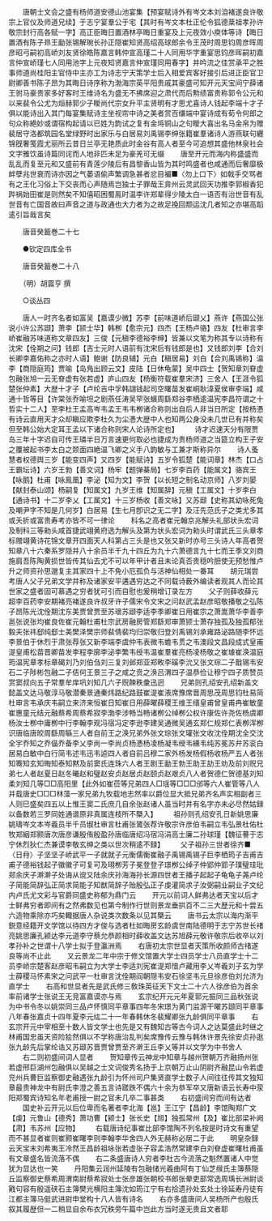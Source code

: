 <!-- { "loadSidebar": true } -->
　　唐朝士文会之盛有杨师道安德山池宴集【预宴赋诗外有岑文本刘洎褚遂良许敬宗上官仪及师道兄续】于志宁宴羣公于宅【其时有岑文本杜正伦令狐德棻祖孝孙许敬宗封行高各赋一字】高正臣晦日置酒林亭晦日重宴及上元夜效小庾体等诗【晦日置酒有陈子昻王勔张锡解琬长孙正隠崔知贤高绍高球郎余令王茂时周思钧周彦晖周彦昭弓嗣初高峤刘友贤徐皓陈嘉言韩仲宣高瑾二十人同用华字重宴思钧彦晖嗣初嘉言仲宣峤瑾七人同用池字上元夜知贤嘉言仲宣瑾同用春字】并吟流之佳赏承平之胜事师道尚桂阳主官侍中主亦工为诗志宁天策学士后入相爱宾客好接引后进正臣官卫尉卿善书陈子昂为其晦日诗序称为渤海宗英平阳贵戚其豪盛可知开元天宝间宁薛诸王驸马豪贵家多好客时王维诗名为盛无不拂席迎之肃代而后勲绩富贵称郭令公元和以来裴令公尤为烜赫郭少子瞹尚代宗女升平主贤明有才思尤喜诗人钱起李端十才子俱以能诗出入其门每宴集赋诗主坐视帘中诗之美者赏百缣端中宴诗成有荀令何郎之句众称絶妙或谓宿构起请以已姓为韵试之复有金埓铜山之句瞹大喜出名马金帛为赠裴居守洛都筑园名堂绿野时出家乐与白居易刘禹锡李绅张籍崔羣诸诗人游燕联句纒锦旣奢笺霞尤丽所云昔日兰亭无艳质此时金谷有高人者至今可追想其盛他林泉社会文字雅饮虽诗篇同诧而人地非匹未足为豪羌可无缀
　　唐至开元而海内称盛盛而乱乱而复至元和又盛前有青莲少陵后有昌黎香山皆为其时鸣盛者也咸通而后奢靡极衅孽兆世衰而诗亦因之气萎语偷声繁调急甚者忿目褊■〈勿上口下〉如戟手交骂者有之王化习俗上下交丧而心声随焉岂独士子罪哉王弇州云灵武回天功推李郭椒香犯跸祸始田崔是则然矣不知僖昭困蜀鳯时温李许郑辈得少陵太白一语否有治世音有乱世音有亡国音故曰声音之道与政通也大力者为之故足挽回颓运沈几者知之亦堪高蹈逺引旨哉言矣

　　唐音癸籖巻二十七

　　●钦定四库全书

　　唐音癸籖巻二十八

　　（明）胡震亨 撰

　　○谈丛四

　　唐人一时齐名者如富吴【嘉谟少微】苏李【前味道峤后颋乂】燕许【燕国公张说小许公苏颋】萧李【颕士华】韩栁【愈宗元】四杰【王杨卢骆】四友【杜审言李峤崔融苏味道称文章四友】三俊【元稹李德裕李绅】皆兼以文笔为称其专以诗称有沈宋【佺期之问】钱郎【吉士元时人语前有沈宋后有钱郎是也】又钱郎刘李【合刘长卿李嘉佑称之亦时人语】鲍谢【防良辅】元白【稹居易】刘白【合刘禹锡称】温李【商隠庭筠】贾喻【岛鳬出顾云文】皮陆【日休龟蒙】吴中四士【贺知章刘眘虚包融张旭一云无眘虚有张若虚】庐山四友【杨衡符载崔羣宋济】三舍人【王涯令狐楚张仲素】大歴十才子【卢纶吉中孚韩翃钱起司空曙苗发崔峒耿湋夏侯审李端】咸通十哲等目【许棠张乔喻坦之剧燕任涛吴罕张蠙周繇郑谷李栖逺温宪李昌符谓之十哲实十二人】至李杜王孟高岑韦孟王韦韦栁诸合称则出自后人非当日所定【按杨慿有诗云直用天才众却瞋应欺李杜久为尘慿大歴中人也知两公身没未几世已有并称矣但至韩公始大定耳王孟以下诸合称则宋人论诗所定也】
　　诗才迟速天分有限贾岛三年十字迟自可传王璘半日万言速更何取必也捷成为贵杨师道之当筵立构王子安之覆被起书李太白之颒面四絶温飞卿之义手八韵敏与工兼才斯称异尔
　　诗人蚤慧者权德舆三岁【能变四声】又四岁【能赋诗】五岁令狐楚【能词章】林杰【口占王霸坛诗】六岁王勃【善文词】杨牢【题弹棊局】七岁李百药【能属文】骆宾王【咏鹅】杜甫【咏鳯凰】李泌【知为文】李贺【以长短之制名动京师】八岁刘晏【献封泰山颂】杨嗣复【知属文】九岁王维【知属辞】元稹【工属文】十岁李白【通诗书】十二岁李乂【工属文】十三岁杨收【善文咏】又苏颋【史称其幼咏死兔及嘲尹字不知是几何岁】白居易【生七月卽识之无二字】及汪先范氏子之类尤多其或夭折或富贵寿考亦皆不可一律论
　　科名之高者崔元翰京兆解头礼部状头宏词及制科三等勑头咸首捷武翊黄府选为解头及第为状头宏词为勑头时谓武氏三头章孝标赠翊黄诗花锦文章开四面天人科第占三头是也又张又新时亦号三头诗人年高者贺知章八十六秦系罗隠并八十余员半千九十四丘为九十六萧德言九十七而王季文刘商施肩吾陈陶黄损世皆传其仙去尤不可以年甲计者且未论真否贵穏吟胆使无预愁惟卢升之师资孙思邈复主其家四十上不免小厄孤负与活神仙相处一番耳
　　胡元瑞尝考唐人父子兄弟文学并称及诸家安平遘遇穷达之不同载诗薮外编读者观其人而论其世家之盛者固可慕遇之穷者犹可引而自慰也爰稍增订录左方
　　父子则薛收薛元超李百药李安期褚亮褚遂良许叔牙许子儒宋令文宋之问赵武孟赵彦昭敬播敬之弘陈子昂陈光沈佺期沈东美贾曾贾至苏瓌苏颋李适李季卿崔日用崔宗之萧嵩萧华李善李邕张说张均崔良佐崔元翰杜甫杜宗武房融房管郑繇郑审萧颕士萧存独孤及独孤郁张毅夫张祎郄纯郄士美樊泽樊宗师裴倩裴均归崇敬归登刘禹锡刘承雍路泌路随李怀远李景伯于休烈于肃张荐张又新李端李虞仲韦表微韦蟾韦贯之韦澳段文昌段成式皇甫湜皇甫松苗晋卿苗发李程李廓李泌李繁韦绶韦温崔羣崔亮杨凌杨敬之崔璩崔涣温庭筠温宪章孝标章碣刘乃刘伯刍刘三复刘邺郑亚郑畋李磎李沇又张文琮二子戬锡韦安石二子陟彬包融二子佶何王景三子之咸之贲之涣吕渭四子温恭俭让穆宁四子质赞员赏窦叔向五子常羣牟庠巩刘知几六子贶餗秩彚迅迥
　　兄弟则孔绍安孔绍新盖文懿盖文达马敬淳马敬潜秦景通秦炜路纪路鼓崔湜崔液席豫席晋周思茂周思钧杜易简杜审言韦承庆韦嗣立来济来恒崔日知崔日用薛曜薛稷王维王缙皇甫曾皇甫冉崔敏童崔惠童元结元融蔡希周蔡希寂李渤李涉畅当畅诸栁公绰栁公权许康佐许尧佐杨虞卿杨汝士栁中庸栁中行李翰李观冯宿冯定李逊李建吴通微吴通玄郑仁规郑仁表栁浑栁识唐临唐皎周繇周緐三人者自前王之涣兄弟外张文琮张文瓘张文收沈佺期沈全交沈全宇乔知之乔偘乔备李乂李尚一李尚贞杨慿杨凌杨凝韦绶韦纁韦纯苏冕苏弁苏衮白居易白敏中白行简韦述韦迅韦逌四人者自前吕穆二家外杨发杨假杨收杨严五人者张知骞知玄知晦知泰知黙及前窦氏连珠六人者王剧王勔王勃王助王劼王劝及前刘贶兄弟七人者赵夏日赵冬曦赵和璧赵安贞赵居贞赵颐贞赵艰贞八人者贺德仁贺德基刘知柔刘知几等□□高阳里【此外如崔莅等兄弟四人□瑶等□□□邠等六人崔管等八人并载唐史□□□林藻一家兄弟九牧载地志然率以爵位显大抵兄弟齐名声实相副者三人则巳盛矣四五以上惟王窦二氏庶几自余张赵诸人虽当时并有名字亦未必尽然姑録以备数若三罗同姓通谱原非真属连枝所不槩入】
　　祖孙则孔绍安孔日新姚思廉姚璹岑文本岑羲员半千员俶杜审言杜甫张鷟张荐许敬宗许彦伯韦嗣立韦弘景杜佑杜牧郑絪郑颢唐次唐彦谦殷侑殷盈孙唐临唐绍冯宿冯涓高士廉二孙球瑾【魏征謩于志宁休烈狄仁杰兼谟李敬玄绅之类以世次稍逺不録】
　　父子祖孙三世者徐齐■〈日冄〉子坚坚子峤武平一子就就子元衡儒衡崔融子禹锡禹锡子巨李栖筠子吉甫吉甫子德裕钱起子徽徽子可复可及珝栁芳子冕登登子璟栁公绰子仲郢仲郢子璞璧珪玭郑余庆子澣澣子处诲从谠又陆余庆孙海海孙长源四世者王播子起起子龟龟子荛卢纶子简能简辞弘正简求简能子知猷简辞子贻殷弘正子虔灌简求子汝弼嗣业嗣业子文纪内卢氏尤文彩与官爵同盛史称郁为鼎门云
　　开元以前词人鲜弗达者天宝以后才士鲜弗穷者即间有之然弗数见也第今制作行世则景龙垂拱百不二三大歴元和十尝五六造物乘除亦巧矣輙据唐人杂说类次数条以见其槩云
　　唐书云太宗以海内渐平鋭意经籍开文学馆以待四方才俊与选者杜如晦房玄龄虞世南陆德明于志宁苏世长禇亮姚思廉孔颍达李元道李守蔡允恭颜相时薛收盖文达苏旭薛元敬许敬宗后收卒以刘孝孙补之世谓十八学士拟于登瀛洲焉
　　右唐初太宗世显者天策所收颜师古禇遂良等尚不止此
　　又云景龙二年中宗于修文馆置大学士四员学士八员直学士十二员李峤宗楚客赵彦昭韦嗣立为大学士李适刘宪崔湜郑愔卢藏用李乂岑羲刘子玄为学士薛稷马怀素宋之问武平一杜审言沈佺期阎朝隠韦安石徐坚韦元旦徐彦伯刘允济为直学士
　　右高和世显者先是武氏修三敎珠英征天下文士二十六人徐彦伯为首余率前诸学士张说王无竞富嘉谟亦与焉
　　玄宗纪开元元年夏郭元振同三品秋张说为中书令冬以姚崇同三品卢怀慎同平章事四年冬宋璟为黄门监源干曜苏颋同平章事八年春张嘉贞十四年夏李元纮二十一年春韩休冬裴耀卿张九龄俱同平章事
　　右玄宗开元中宰相至十数人皆文学士也先是又有魏知古等古今词人之达莫盛此时继之林甫国忠虽天资险狯然俱以不学称唐治乱判矣席豫传云豫与韩休许景先徐安贞孙逖张九龄先后掌纶诰又苏颋苏晋贾曾贾至齐澣王丘李乂等并以文学为中书舍人
　　右二则初盛间词人显者
　　贺知章传云神龙中知章与越州贺朝万齐融扬州张若虚邢巨湖州包融俱以吴越之士文词俊秀名扬于上京朝万止山阴尉齐融昆山令若虚兖州兵曹巨监察御史融遇张九龄引为怀州司户集贤直学士数子人间往往传其文独知章最贵神龙中有尉氏李澄之善五言诗蹉跌不偶六十余为叅军卒又唐新语云长寿中荥阳郑蜀宾诗知名年老甫授一尉之官未几卒二事甚类
　　右初盛间穷而间有达者
　　国史补云开元以后位卑而名著者李北海【邕】王江宁【昌龄】李馆陶郑广文【虔】元鲁山【德秀】萧功曹【颍士】张长史【旭】独孤常州【及】崔比部梁补阙【肃】韦苏州【应物】
　　右载唐诗纪事崔比部李馆陶不列名按是时诗文有重望而不甚显者崔则崔颢崔曙李则李翰李华舍四人外无赫称必居二于此
　　明皇杂録云天宝末刘希夷王冷然王昌龄祖咏张若虚张子容孟浩然常建李白刘眘虚崔曙杜甫虽有文章盛名皆流落不偶
　　右二条盛唐诗人穷者李杜古今流落之魁然置诸人中觉犹为显达也一笑
　　丹阳集云润州延陵有包融储光羲曲阿有丁仙芝缑氏主簿蔡隠丘监察御史蔡希周渭南尉蔡希寂处士张彦雄张朝校书郎张晕吏部常选周瑀长洲尉谈戭句容有殷遥硖石主簿樊光横阳主簿沈如筠江宁有右拾遗孙处玄处士徐延寿丹徒有江都主簿马侹武进尉申堂构十八人皆有诗名
　　右亦多盛唐间人吴杨所产也殷氏叙其履歴但一二稍显自余布衣冗秩旁午篇中岂此方当时遂无贵且文者耶
